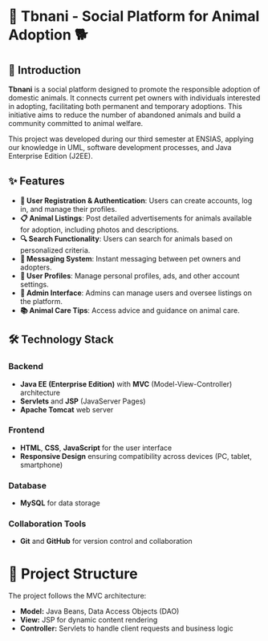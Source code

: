 # 🐾 Tbnani - Social Platform for Animal Adoption 🐕

## 📖 Introduction

**Tbnani** is a social platform designed to promote the responsible adoption of domestic animals. It connects current pet owners with individuals interested in adopting, facilitating both permanent and temporary adoptions. This initiative aims to reduce the number of abandoned animals and build a community committed to animal welfare.

This project was developed during our third semester at ENSIAS, applying our knowledge in UML, software development processes, and Java Enterprise Edition (J2EE).

## ✨ Features

- **👤 User Registration & Authentication**: Users can create accounts, log in, and manage their profiles.
- **📋 Animal Listings**: Post detailed advertisements for animals available for adoption, including photos and descriptions.
- **🔍 Search Functionality**: Users can search for animals based on personalized criteria.
- **💬 Messaging System**: Instant messaging between pet owners and adopters.
- **📝 User Profiles**: Manage personal profiles, ads, and other account settings.
- **🔧 Admin Interface**: Admins can manage users and oversee listings on the platform.
- **📚 Animal Care Tips**: Access advice and guidance on animal care.

## 🛠️ Technology Stack

### Backend
- **Java EE (Enterprise Edition)** with **MVC** (Model-View-Controller) architecture
- **Servlets** and **JSP** (JavaServer Pages)
- **Apache Tomcat** web server

### Frontend
- **HTML**, **CSS**, **JavaScript** for the user interface
- **Responsive Design** ensuring compatibility across devices (PC, tablet, smartphone)

### Database
- **MySQL** for data storage

### Collaboration Tools
- **Git** and **GitHub** for version control and collaboration

# 📂 Project Structure
The project follows the MVC architecture:

- **Model:** Java Beans, Data Access Objects (DAO)
- **View:** JSP for dynamic content rendering
- **Controller:** Servlets to handle client requests and business logic

  

